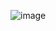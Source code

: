![image](https://github.com/tousif13/Cyber_Security/assets/33444140/f2a7aa3e-28ed-485d-a667-82c5a568f734)
